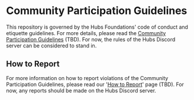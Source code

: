 # Community Participation Guidelines

This repository is governed by the Hubs Foundations' code of conduct and etiquette guidelines.
For more details, please read the
[Community Participation Guidelines](https://hubsfoundation.org) (TBD).
For now, the rules of the Hubs Discord server can be considered to stand in.

## How to Report
For more information on how to report violations of the Community Participation Guidelines, please read our '[How to Report](https://hubsfoundation.org)' page (TBD).
For now, any reports should be made on the Hubs Discord server.

<!--
## Project Specific Etiquette

In some cases, there will be additional project etiquette.
Please update for your project.
-->
